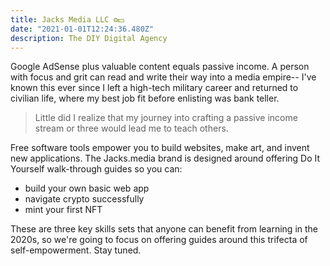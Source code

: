 ```yaml
---
title: Jacks Media LLC ⚙️💵
date: "2021-01-01T12:24:36.480Z"
description: The DIY Digital Agency
---
```


Google AdSense plus valuable content equals passive income. A person with focus and grit can read and write their way into a media empire-- I've known this ever since I left a high-tech military career and returned to civilian life, where my best job fit before enlisting was bank teller.

> Little did I realize that my journey into crafting a passive income stream or three would lead me to teach others.

Free software tools empower you to build websites, make art, and invent new applications. The Jacks.media brand is designed around offering Do It Yourself walk-through guides so you can:
 - build your own basic web app
 - navigate crypto successfully
 - mint your first NFT

These are three key skills sets that anyone can benefit from learning in the 2020s, so we're going to focus on offering guides around this trifecta of self-empowerment. Stay tuned.
